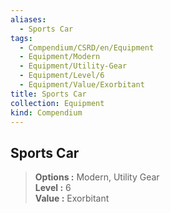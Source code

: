 ```yaml
---
aliases:
  - Sports Car
tags:
  - Compendium/CSRD/en/Equipment
  - Equipment/Modern
  - Equipment/Utility-Gear
  - Equipment/Level/6
  - Equipment/Value/Exorbitant
title: Sports Car
collection: Equipment
kind: Compendium
---
```

## Sports Car  
  
>  
> **Options :** Modern, Utility Gear  
> **Level :** 6  
> **Value :** Exorbitant